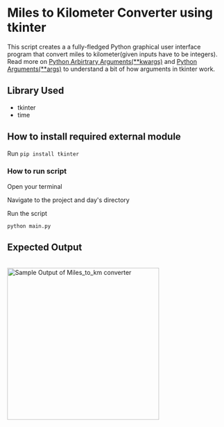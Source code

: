 # Miles to Kilometer Converter using tkinter
This script creates a a fully-fledged Python graphical user interface program that convert miles to kilometer(given inputs have to be integers).
Read more on [Python Arbirtrary Arguments(**kwargs)](https://www.w3schools.com/python/gloss_python_function_arbitrary_keyword_arguments.asp) and [Python Arguments(**args)](https://www.w3schools.com/python/gloss_python_function_arbitrary_arguments.asp) to understand a bit of how arguments in tkinter work.

## Library Used
- tkinter
- time
## How to install required external module
Run `pip install tkinter`

### How to run script

Open your terminal

Navigate to the project and day's directory

Run the script

`python main.py`
## Expected Output

<br><img src="https://github.com/ima-eky/100-days-of-code-course/blob/main/img/miles_to_km.png" title="Sample Output of Miles_to_km converter" width="350"/>
